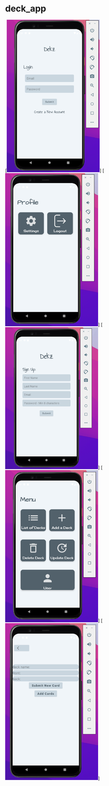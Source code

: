 # deck_app

[<img src="images/login.png" width="300">]
[<img src="images/user.png" width="300">]
[<img src="images/signup.png" width="300">]
[<img src="images/menu.png" width="300">]
[<img src="images/add_deck.png" width="300">]

